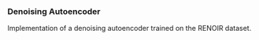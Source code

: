 ### Denoising Autoencoder
Implementation of a denoising autoencoder trained on the RENOIR dataset. 
